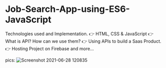 # Job-Search-App-using-ES6-JavaScript

Technologies used and Implementation.
👉 HTML, CSS & JavaScript
👉 What is API? How can we use them?
👉 Using APIs to build a Saas Product.
👉 Hosting Project on Firebase
and more...



pics:
![Screenshot 2021-06-28 120835](https://user-images.githubusercontent.com/83070569/123591540-bd781180-d809-11eb-9289-805c765fb9a3.png)

